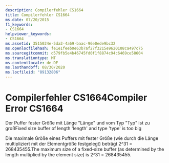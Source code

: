 ```yaml
---
description: Compilerfehler CS1664
title: Compilerfehler CS1664
ms.date: 07/20/2015
f1_keywords:
- CS1664
helpviewer_keywords:
- CS1664
ms.assetid: 3515024e-5da3-4a69-baac-96e0ede9bc32
ms.openlocfilehash: fe1e1feeb0e63b7af27f3215e9620108ca497c75
ms.sourcegitcommit: d579fb5e4b46745fd0f1f8874c94c6469ce58604
ms.translationtype: MT
ms.contentlocale: de-DE
ms.lasthandoff: 08/30/2020
ms.locfileid: "89132806"
---
```

# <a name="compiler-error-cs1664"></a><span data-ttu-id="cf242-103">Compilerfehler CS1664</span><span class="sxs-lookup"><span data-stu-id="cf242-103">Compiler Error CS1664</span></span>
<span data-ttu-id="cf242-104">Der Puffer fester Größe mit Länge "Länge" und vom Typ "Typ" ist zu groß</span><span class="sxs-lookup"><span data-stu-id="cf242-104">Fixed size buffer of length 'length' and type 'type' is too big</span></span>  
  
 <span data-ttu-id="cf242-105">Die maximale Größe eines Puffers mit fester Größe (wie durch die Länge multipliziert mit der Elementgröße festgelegt) beträgt 2^31 = 268435455.</span><span class="sxs-lookup"><span data-stu-id="cf242-105">The maximum size of a fixed-size buffer (as determined by the length multiplied by the element size) is 2^31 = 268435455.</span></span>

